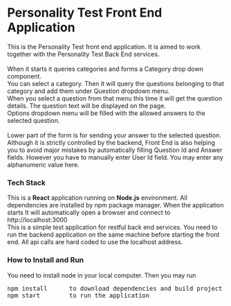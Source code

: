 # Personality Test Front End Application
This is the Personality Test front end application. 
It is aimed to work together with the Personality Test Back End services.
<br /><br />
When it starts it queries categories and forms a Category drop down component. <br />
You can select a category. Then it will query the questions belonging to that category and add them under Question dropdown menu.<br />
When you select a question from that menu this time it will get the question details. The question text will be displayed on the page.  <br />
Options dropdown menu will be filled with the allowed answers to the selected question.
<br /><br />
Lower part of the form is for sending your answer to the selected question. 
Although it is strictly controlled by the backend, Front End is also helping you to avoid major mistakes by automatically filling Question Id and Answer fields.
However you have to manually enter User Id field. You may enter any alphanumeric value here.


### Tech Stack 
This is a **React** application running on **Node.js** environment. All dependencies are installed by npm package manager.
When the application starts It will automatically open a browser and connect to http://localhost:3000 
<br />
This is a simple test application for restful back end services.
You need to run the backend application on the same machine before starting the front end. 
All api calls are hard coded to use the localhost address.


### How to Install and Run
You need to install node in your local computer. Then you may run
<pre>npm install      to download dependencies and build project
npm start        to run the application</pre>

